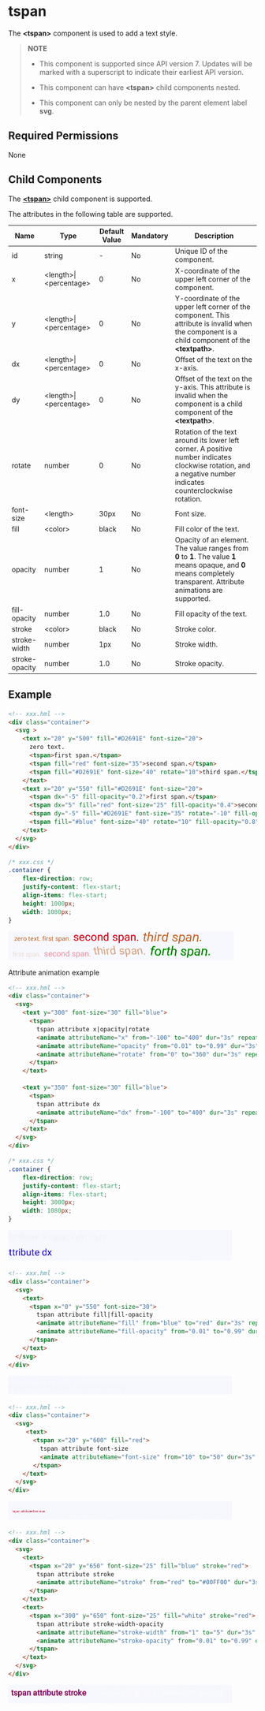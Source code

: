 # tspan

The **\<tspan>** component is used to add a text style.


>  **NOTE**
>  - This component is supported since API version 7. Updates will be marked with a superscript to indicate their earliest API version.
>
>  - This component can have **\<tspan>** child components nested.
>
>  - This component can only be nested by the parent element label **svg**.

## Required Permissions

None


## Child Components

The **[\<tspan>](js-components-svg-tspan.md)** child component is supported.


The attributes in the following table are supported.


| Name            | Type                                | Default Value  | Mandatory  | Description                                      |
| -------------- | ---------------------------------- | ----- | ---- | ---------------------------------------- |
| id             | string                             | -     | No   | Unique ID of the component.                                |
| x              | &lt;length&gt;\|&lt;percentage&gt; | 0     | No   | X-coordinate of the upper left corner of the component.                            |
| y              | &lt;length&gt;\|&lt;percentage&gt; | 0     | No   | Y-coordinate of the upper left corner of the component. This attribute is invalid when the component is a child component of the **\<textpath>**.           |
| dx             | &lt;length&gt;\|&lt;percentage&gt; | 0     | No   | Offset of the text on the x-axis.                               |
| dy             | &lt;length&gt;\|&lt;percentage&gt; | 0     | No   | Offset of the text on the y-axis. This attribute is invalid when the component is a child component of the **\<textpath>**.              |
| rotate         | number                             | 0     | No   | Rotation of the text around its lower left corner. A positive number indicates clockwise rotation, and a negative number indicates counterclockwise rotation.              |
| font-size      | &lt;length&gt;                     | 30px  | No   | Font size.                                |
| fill           | &lt;color&gt;                      | black | No   | Fill color of the text.                                 |
| opacity        | number                             | 1     | No   | Opacity of an element. The value ranges from **0** to **1**. The value **1** means opaque, and **0** means completely transparent. Attribute animations are supported.|
| fill-opacity   | number                             | 1.0   | No   | Fill opacity of the text.                                |
| stroke         | &lt;color&gt;                      | black | No   | Stroke color.                            |
| stroke-width   | number                             | 1px   | No   | Stroke width.                                 |
| stroke-opacity | number                             | 1.0   | No   | Stroke opacity.                                |

## Example

```html
<!-- xxx.hml -->
<div class="container">
  <svg >
    <text x="20" y="500" fill="#D2691E" font-size="20">
      zero text.
      <tspan>first span.</tspan>
      <tspan fill="red" font-size="35">second span.</tspan>
      <tspan fill="#D2691E" font-size="40" rotate="10">third span.</tspan>
    </text>
    <text x="20" y="550" fill="#D2691E" font-size="20">
      <tspan dx="-5" fill-opacity="0.2">first span.</tspan>
      <tspan dx="5" fill="red" font-size="25" fill-opacity="0.4">second span.</tspan>
      <tspan dy="-5" fill="#D2691E" font-size="35" rotate="-10" fill-opacity="0.6">third span.</tspan>
      <tspan fill="#blue" font-size="40" rotate="10" fill-opacity="0.8" stroke="#00FF00" stroke-width="1px">forth span.</tspan>
    </text>
  </svg>
</div>
```

```css
/* xxx.css */
.container {    
    flex-direction: row;
    justify-content: flex-start;
    align-items: flex-start;
    height: 1000px;
    width: 1080px;
}
```

![tspan-part1](figures/tspan-part1.png)

Attribute animation example

```html
<!-- xxx.hml -->
<div class="container">
  <svg>
    <text y="300" font-size="30" fill="blue">
      <tspan>
        tspan attribute x|opacity|rotate
        <animate attributeName="x" from="-100" to="400" dur="3s" repeatCount="indefinite"></animate>
        <animate attributeName="opacity" from="0.01" to="0.99" dur="3s" repeatCount="indefinite"></animate>
        <animate attributeName="rotate" from="0" to="360" dur="3s" repeatCount="indefinite"></animate>
      </tspan>
    </text>

    <text y="350" font-size="30" fill="blue">
      <tspan>
        tspan attribute dx
        <animate attributeName="dx" from="-100" to="400" dur="3s" repeatCount="indefinite"></animate>
      </tspan>
    </text>
  </svg>
</div>
```

```css
/* xxx.css */
.container {
    flex-direction: row;
    justify-content: flex-start;
    align-items: flex-start;
    height: 3000px;
    width: 1080px;
}
```

![tspan-animate-part1](figures/tspan-animate-part1.gif)

```html
<!-- xxx.hml -->
<div class="container">
  <svg>
    <text>
      <tspan x="0" y="550" font-size="30">
        tspan attribute fill|fill-opacity
        <animate attributeName="fill" from="blue" to="red" dur="3s" repeatCount="indefinite"></animate>
        <animate attributeName="fill-opacity" from="0.01" to="0.99" dur="3s" repeatCount="indefinite"></animate>
      </tspan>
    </text>
  </svg>
</div>
```

![tspan-animate-part2](figures/tspan-animate-part2.gif)

```html
<!-- xxx.hml -->
<div class="container">
  <svg>
     <text>
       <tspan x="20" y="600" fill="red">
         tspan attribute font-size
         <animate attributeName="font-size" from="10" to="50" dur="3s" repeatCount="indefinite"></animate>
       </tspan>
    </text>
  </svg>
</div>
```

![tspan-animate-part3](figures/tspan-animate-part3.gif)

```html
<!-- xxx.hml -->
<div class="container">
  <svg>
    <text>
      <tspan x="20" y="650" font-size="25" fill="blue" stroke="red">
        tspan attribute stroke
        <animate attributeName="stroke" from="red" to="#00FF00" dur="3s" repeatCount="indefinite"></animate>
      </tspan>
    </text>
    <text>
      <tspan x="300" y="650" font-size="25" fill="white" stroke="red">
        tspan attribute stroke-width-opacity
        <animate attributeName="stroke-width" from="1" to="5" dur="3s" repeatCount="indefinite"></animate>
        <animate attributeName="stroke-opacity" from="0.01" to="0.99" dur="3s" repeatCount="indefinite"></animate>
      </tspan>
    </text>
  </svg>
</div>
```

![tspan-animate-part4](figures/tspan-animate-part4.gif)
